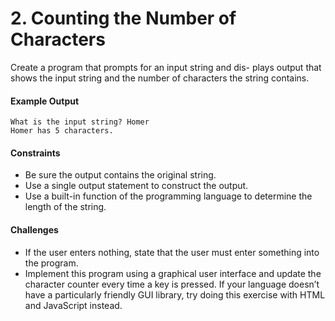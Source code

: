 # 2. Counting the Number of Characters
Create a program that prompts for an input string and dis- plays output that shows the input string and the number of characters the string contains.
#### Example Output
    What is the input string? Homer
    Homer has 5 characters.
#### Constraints
* Be sure the output contains the original string.
* Use a single output statement to construct the output.
* Use a built-in function of the programming language to determine the length of the string.
#### Challenges
* If the user enters nothing, state that the user must enter something into the program.
* Implement this program using a graphical user interface and update the character counter every time a key is pressed. If your language doesn’t have a particularly friendly GUI library, try doing this exercise with HTML and JavaScript instead.